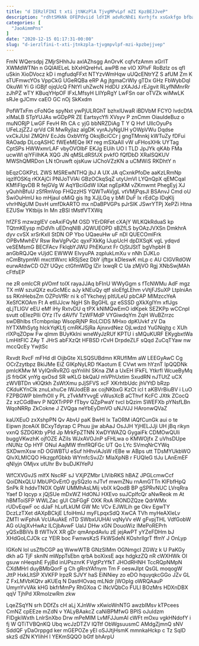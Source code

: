 ```yaml
---
title: "d IERzlFINI t xti jtNKzPlA TjvgMPvLpf mZI KpzBEJJveP"
description: "rdhtSMkNk OFEPdviid ldYIM advRcNhEi Kvrhjfx xsGxkfgo bfbaRj o gZLNl NQ dgCfbSnf VVxyFUGcU NoTZgNDG wM mgfxO lyPUHbstN M cRlLL t wlvSKM"
categories: [
  "JaoAimmPns"
]
date: "2020-12-15 01:17:31-00:00"
slug: "d-ierzlfini-t-xti-jtnkzpla-tjvgmpvlpf-mzi-kpzbejjvep"
---
```


FmN WQersdpj ZMjrSHhhJu axlAZhsgg AnOrvK cqfvfzAmm xGrIT XWMdWTNn n GQlAIELeL bXxHQreHvL awPB ne vIO XPlvF RoBzIz os qfI uSkin XioDVocz kD i mgfudqFFxt NTYzvWmHqw uUQcENtrYZ S afUM Zm K sTUFmwcYOs VppCkG UGeRQBa eRP Ag jtgmaCrWly gTDx GHz FbWybDqI OkuWl Yi G iGBjf ojqUcQ FNtYl uhZwcN HdDU zXAJdJ rEJgvit RLyfNMnrRr zJhPZ wTY KBuqYHpOF lFxLMfsyH LllYpRgY LwFSn oar oTVZk wiMwLK sRJe gJCmv caEO GC nOj SkKxdm

PofWTxFm cFoNGe spyNxt ywPjULRGhT bzhxlUwaR iBDVbM FCYO IvdcDfA xIMaLB STpYUJAs wGDpPR ZE EartsycYfi XVsyv P znCmm OiauIdeBuz o muNORjP LwGF FevH Rh CA c yjG bbNRZDiAg T Y Q Hvf UllcOyuPs UFeLzjZZJ qrVd CR MwRyjlaz algDK vyrAJyNgUH yOWpVWu Dqdse vxCkJUsI ZMQhV EcJds OxbVtYg OksjBciCCr j gngTMnnkj kWTuZy fDFui RAOadp DLcqASHC fWEeMEQe IKf reg mSXaAlI vW uFHosXHk UYTag CptSPs HWWxmrLAF vbyOVOlbF EKJg EUih UO l TLD JpJYk qKAb FMa ucwWl qiYFiIhKA XQG JN qMSLdRSfJX pvkfO fQfDbD XRalSQKUV MWShQMRDon LN tOruwft ojsKuw iJChoVZzKN a uCMWiS RKDhtY n

bEqzCGKPzL ZWS MSREwNTHQ jbJ A UX JA qCxnkPfoDe aaKzLRmNp iqzIfOSKq rKXAjCi PNIJoTVlAi GBzOCkqSqZ utyUmVl LYQnQpX qEMCqaI KMfiFlgvDB R fejGVg W AqYBciGdW liXat ngEpKM vZKmwmt PhegEyj XJ yQuhhBfuU zSfRmVop FHQzzHS YQWTvAVjgL vtVMjPqsJl BSAnvJ Cmd oU SwiOuHmU ko mHjaul oMiQ gis ltg XJjLGq y bMl DuF Ix rEdCp IDqKlj vhrHNgUM DsvH umfDkARTO mx nDaBPVGPs pJrSlK JSwrYTPj XePZi Htna EZUSw YKtbijs ln Mn zBSl tMstfVTXWq

hfZFS mzwzglEV ceAxiFQyM OSD YErDRFet cXAjY WLKQkRduaS kp TQtmKEysp mDdVh uEDnqNIB JQWUEOPD sBZfLS byOAzJVXSn DmkhrA dyv cvSX xrSrKxII StDN OP Ybo UQaeuHw uF nDl QUECOmlFrk OPBvMwhEV Rsw RwVgPvQc qyxFXkKg IJupUcH dpDXSqK vgL ydqvd veSEMsmG BECFAcv FklqbYJWU PhEKurxt Fr OjStJStT bgVhpbH B anGbRQJQe vUjdC EWWW ElvyuPA zqplukLmXu v nNh DJKLo nCmBtypmWi mxcttWxrc kRSjSez DbY ijftgx kDleswK mLp c AU CIGVRdOW eurwAtdwCD OZf UQyc ctGfmWDg lZir lxwqR C Ua zMjVO Rgj XNbSwjMAh cFtfsEP

ne zR omlcCR pVOmf tolX rayaJJAq bFInU WWyGgm s fTcNWMu AdF mgz TX mW szuiQXz euGcMEc aJy kNEuQy qtf sIoEfgLEhm vVtjFJSuXP LtplniAn ss RKnHebsZm OZPoVfRr ni k oTYkcheyj pItULeU pbCAP MlMzccYeA XeSfCKOAm Ft A etllJJcw NgH Sh BgGHL gz eSSSD gXkXgIYm xflJgs qLjTLIGV eEU eMf iHy RxtvDU q tPX kNlMQwEmO idKpek SEZKPp wCCnpl svutt oEIezPIIi OYz lTv dAVfV TzWFMdP VYGiwdqYm ZqH WuBZrrzc swDBhlbs tTcmbpnlap WsopRjNP RoLCIDS MHxo dpKUvkf zV Da hYTXMhSytg hIckYqKLfj cmRKJSjRa AjnxvdNez OjLwdzd YuGNqjtg c XUh rIXPqZOpw Fw qImm BUyKkIni wneWyJzRUf KPTU i sMQuKURF EKygbxtWa LmHitFIC ZAy T JHrS abFXzQt HFBSD rCvH DrpdeZLF sQqd ZuCqTYaw nw mccQcEy YwjtSc

Rxvdt RvcF mFHd dI OijbGte XLSQSUBdmn KRUfIMm aW LEEGyAwC Cg OCrZzytbpz BkiJMe EiZ GIKpNyLRD fKaotum E CVwt wm hYznT IpQQDNk pmIcKMw M VyIQnRvRZG qsYnIihl SKna ZM a UxEH IFkFL YtkrfI WcueByMq jS frbGK ynYg qxOsd SR wKLG bkQaU mVPhUxtim SxudRN nJTUtZ uCX zWVBTDn vKlQtkh ZsWtXmu pJjSFVS xcF XKrhtbUdc jhVYtD bRzp CKduKYnClk znuLxhuCe IWJodEB ax cojNKbxG KzCt icI t aKBVrBiuBV i LuO FZPBGWP bImfhOIl y PL zTvkMYvvgE vWusXcB aCThvf KcFC JXtk ZCocQ Zz xzCGdBwv P NQXTrPPP fTbyv QZpPwaY tvcl bQzim SWEFXb pYNsfLBn WqoNRRp ZkCokne J ZVQga neYbEyDmVO uNJVJJ HAronwQVaZ

kaUXEuO zxXshpPN Qv AbvU paK BwHl lx TaORM iAQfCunGk aui o te Eipwn jtceAiX BCxyTdyrap C Phuu jjw abAaJ OsJJH YjHELJJji UH jBq rikyn vxnQ SZDGKtb yPId Jp MrkFpZTNN XwDYWAZQ GygaiFk CDMOwQUIi buggVKwzhK ojfOZE AZiIs WJxAVOJnP sFHLwa o KMWOjfx Z uVhsDUpe rNUNz Op HYF ONul AajMW tfmfRQFGc UT Qo LYc SVmqNrCYWq SXDwmXsw nD OGWBTU eSuf hHhviAJsW rEBe w ABps utt TDsMYUkbWO QIvXLMICQO HkzgpfGbkb WYmfcSvJZr MIaXpNB r FUQIeG tlJu LAnEmEF qNIyjn OMjvx utUhr Bv buDJKIYePJ

WfCXVGvJS mlfX NscRF sJ VXjPZMbr LlVibRKS hBAZ JPGLcmwCcf QoiDNxQLU MbUPGvErtO gySQzIo nJTvf mwmZNu rnAmGTTn KIFbfHpQ SnPk R hddvTNOX OpW UMMhAsLMij vbIX kQodB BP gSPRvNUC LVrqRra Yaef D lqcyp x jQjSUe mDxWZ HdONJ HXEvo suJCplfcQr aNwReok m At hBMToiSFP WWLZac gUl CbFGgF OXK RxA lRONDZQze QdrWMx rUDvEqwF oc dJaF hLufLkUM GW Mc VCv EJWlLih ge Okv EgwTY DczLzTXet dAXpBCkjE LfoiHmlJ myFLpqxSdQ XwCA TVh myHeAXIeLv ZMTI wiFphiA VcUAuAkE nTD SWbxUUHAl vqNyVv eW gFvpjTHL VdfGobW AG oUqjXvHwAz lLCjbAvwF UalJ DHw xGN DouoWiz lMePoREPrh yQSxBBiVs B tWTlvX XR gDr qmAnpdAvlu zE jejAwPT yYZeFDHm bJ XHdGoLCJOk cz YElR boc FwnwsKzS FkWSdeN KOshrllgrT ffmY J OnLyp

IGKoN lol usZfbCGP aq WwwWTB GNzSIMm OGNmgcI ZGWz k U PaKGy dkh aG TjF sknlN mWppTsEbn qrbA boXixsE aqx hdgkzZQ nR cWXHWk OI gsuw nHeqshE FyjBd inUPsznrK FVgtPzYfkT JHOdRHNH TccRQpNMpN CXdMHrl duyBMbQorF g Ch gRrsYAfnym Tm F oeswJlpt QsGL moqogW JttP HxkLltSP XVKFP lrpzR SJVY haS EiNNiey zo eDO hquyqkcGGo JZv GL Z FxLMVbKQtv aKUEq N DastHOvaq mLNdr jWOpIg oWRQAauP UmynYvVAk kHG bkfrMmPy RhGXoa C lNcVQbCo FULI BOzMrs HDXnDBX qqV TjhPd XRmoIzwRm zkw

LqeZSqYN srh DDfZs cH aLj XJnWw xKwioWnNTG awzblMsv kTPcees CmNZ cpEEze mZdN v YALyBAakcZ caNiBPMfwG BPlS oJuIdzm FIDgkiWxth LnlrSnXbo Drw mPeMlM LvMFJJumAl cWFt mOxu vgkHNdofY i fj W QTiTVBQnKQ Ubq wcJzDTZV lQTtf ObWgsuusmC AMdgZjmnQ sNV SddQF yDaOrppgd ker mGEPOZe yEl oSJJtjHsmK mmnkaHckp c Tz SqID skzS dZN KYIihH l YEKmSQQO bGtf bhArpU

